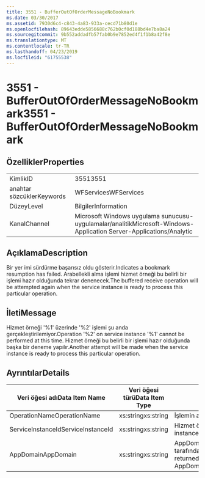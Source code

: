 ```yaml
---
title: 3551 - BufferOutOfOrderMessageNoBookmark
ms.date: 03/30/2017
ms.assetid: 7930d6c4-c843-4a83-933a-cecd71b80d1e
ms.openlocfilehash: 89643edde5856688c762b0cf0d188bd4e7ba8a24
ms.sourcegitcommit: 9b552addadfb57fab0b9e7852ed4f1f1b8a42f8e
ms.translationtype: MT
ms.contentlocale: tr-TR
ms.lasthandoff: 04/23/2019
ms.locfileid: "61755538"
---
```

# <a name="3551---bufferoutofordermessagenobookmark"></a><span data-ttu-id="16ecd-102">3551 - BufferOutOfOrderMessageNoBookmark</span><span class="sxs-lookup"><span data-stu-id="16ecd-102">3551 - BufferOutOfOrderMessageNoBookmark</span></span>
## <a name="properties"></a><span data-ttu-id="16ecd-103">Özellikler</span><span class="sxs-lookup"><span data-stu-id="16ecd-103">Properties</span></span>  
  
|||  
|-|-|  
|<span data-ttu-id="16ecd-104">Kimlik</span><span class="sxs-lookup"><span data-stu-id="16ecd-104">ID</span></span>|<span data-ttu-id="16ecd-105">3551</span><span class="sxs-lookup"><span data-stu-id="16ecd-105">3551</span></span>|  
|<span data-ttu-id="16ecd-106">anahtar sözcükler</span><span class="sxs-lookup"><span data-stu-id="16ecd-106">Keywords</span></span>|<span data-ttu-id="16ecd-107">WFServices</span><span class="sxs-lookup"><span data-stu-id="16ecd-107">WFServices</span></span>|  
|<span data-ttu-id="16ecd-108">Düzey</span><span class="sxs-lookup"><span data-stu-id="16ecd-108">Level</span></span>|<span data-ttu-id="16ecd-109">Bilgiler</span><span class="sxs-lookup"><span data-stu-id="16ecd-109">Information</span></span>|  
|<span data-ttu-id="16ecd-110">Kanal</span><span class="sxs-lookup"><span data-stu-id="16ecd-110">Channel</span></span>|<span data-ttu-id="16ecd-111">Microsoft Windows uygulama sunucusu-uygulamalar/analitik</span><span class="sxs-lookup"><span data-stu-id="16ecd-111">Microsoft-Windows-Application Server-Applications/Analytic</span></span>|  
  
## <a name="description"></a><span data-ttu-id="16ecd-112">Açıklama</span><span class="sxs-lookup"><span data-stu-id="16ecd-112">Description</span></span>  
 <span data-ttu-id="16ecd-113">Bir yer imi sürdürme başarısız oldu gösterir.</span><span class="sxs-lookup"><span data-stu-id="16ecd-113">Indicates a bookmark resumption has failed.</span></span> <span data-ttu-id="16ecd-114">Arabellekli alma işlemi hizmet örneği bu belirli bir işlemi hazır olduğunda tekrar denenecek.</span><span class="sxs-lookup"><span data-stu-id="16ecd-114">The buffered receive operation will be attempted again when the service instance is ready to process this particular operation.</span></span>  
  
## <a name="message"></a><span data-ttu-id="16ecd-115">İleti</span><span class="sxs-lookup"><span data-stu-id="16ecd-115">Message</span></span>  
 <span data-ttu-id="16ecd-116">Hizmet örneği '%1' üzerinde '%2' işlemi şu anda gerçekleştirilemiyor.</span><span class="sxs-lookup"><span data-stu-id="16ecd-116">Operation '%2' on service instance '%1' cannot be performed at this time.</span></span> <span data-ttu-id="16ecd-117">Hizmet örneği bu belirli bir işlemi hazır olduğunda başka bir deneme yapılır.</span><span class="sxs-lookup"><span data-stu-id="16ecd-117">Another attempt will be made when the service instance is ready to process this particular operation.</span></span>  
  
## <a name="details"></a><span data-ttu-id="16ecd-118">Ayrıntılar</span><span class="sxs-lookup"><span data-stu-id="16ecd-118">Details</span></span>  
  
|<span data-ttu-id="16ecd-119">Veri öğesi adı</span><span class="sxs-lookup"><span data-stu-id="16ecd-119">Data Item Name</span></span>|<span data-ttu-id="16ecd-120">Veri öğesi türü</span><span class="sxs-lookup"><span data-stu-id="16ecd-120">Data Item Type</span></span>|<span data-ttu-id="16ecd-121">Açıklama</span><span class="sxs-lookup"><span data-stu-id="16ecd-121">Description</span></span>|  
|--------------------|--------------------|-----------------|  
|<span data-ttu-id="16ecd-122">OperationName</span><span class="sxs-lookup"><span data-stu-id="16ecd-122">OperationName</span></span>|<span data-ttu-id="16ecd-123">xs:string</span><span class="sxs-lookup"><span data-stu-id="16ecd-123">xs:string</span></span>|<span data-ttu-id="16ecd-124">İşlemin adı.</span><span class="sxs-lookup"><span data-stu-id="16ecd-124">The name of the operation.</span></span>|  
|<span data-ttu-id="16ecd-125">ServiceInstanceId</span><span class="sxs-lookup"><span data-stu-id="16ecd-125">ServiceInstanceId</span></span>|<span data-ttu-id="16ecd-126">xs:string</span><span class="sxs-lookup"><span data-stu-id="16ecd-126">xs:string</span></span>|<span data-ttu-id="16ecd-127">Hizmet örneği kimliği.</span><span class="sxs-lookup"><span data-stu-id="16ecd-127">The id of the service instance.</span></span>|  
|<span data-ttu-id="16ecd-128">AppDomain</span><span class="sxs-lookup"><span data-stu-id="16ecd-128">AppDomain</span></span>|<span data-ttu-id="16ecd-129">xs:string</span><span class="sxs-lookup"><span data-stu-id="16ecd-129">xs:string</span></span>|<span data-ttu-id="16ecd-130">AppDomain.CurrentDomain.FriendlyName tarafından döndürülen dize.</span><span class="sxs-lookup"><span data-stu-id="16ecd-130">The string returned by AppDomain.CurrentDomain.FriendlyName.</span></span>|

